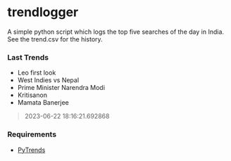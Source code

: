 # trendlogger
A simple python script which logs the top five searches of the day in India.<br>See the trend.csv for the history.<br>

<!-- Last Trends -->
### Last Trends
* Leo first look
* West Indies vs Nepal
* Prime Minister Narendra Modi
* Kritisanon
* Mamata Banerjee
> 2023-06-22 18:16:21.692868

<!-- Requirements -->
### Requirements
* [PyTrends](https://github.com/dreyco676/pytrends)
